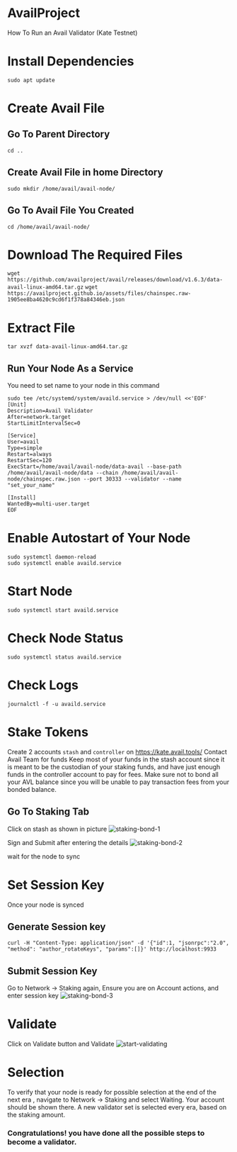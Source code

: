 # AvailProject
How To Run an Avail Validator (Kate Testnet)

# Install Dependencies
```sudo apt update```

# Create Avail File
## Go To Parent Directory
```cd ..```

## Create Avail File in home Directory
```sudo mkdir /home/avail/avail-node/```

## Go To Avail File You Created
```cd /home/avail/avail-node/```

# Download The Required Files
```wget https://github.com/availproject/avail/releases/download/v1.6.3/data-avail-linux-amd64.tar.gz```
```wget https://availproject.github.io/assets/files/chainspec.raw-1905ee8ba4620c9cd6f1f378a84346eb.json```

# Extract File
```tar xvzf data-avail-linux-amd64.tar.gz```

## Run Your Node As a Service 
You need to set name to your node in this command 
```
sudo tee /etc/systemd/system/availd.service > /dev/null <<'EOF'
[Unit]
Description=Avail Validator
After=network.target
StartLimitIntervalSec=0

[Service]
User=avail
Type=simple
Restart=always
RestartSec=120
ExecStart=/home/avail/avail-node/data-avail --base-path /home/avail/avail-node/data --chain /home/avail/avail-node/chainspec.raw.json --port 30333 --validator --name "set_your_name"

[Install]
WantedBy=multi-user.target
EOF
```

# Enable Autostart of Your Node
```
sudo systemctl daemon-reload
sudo systemctl enable availd.service
```

# Start Node
```sudo systemctl start availd.service```

# Check Node Status
```sudo systemctl status availd.service```

# Check Logs
```journalctl -f -u availd.service```

# Stake Tokens
Create 2 accounts `stash` and `controller` on https://kate.avail.tools/
Contact Avail Team for funds
Keep most of your funds in the stash account since it is meant to be the custodian of your staking funds, and have just enough funds in the controller account to pay for fees.
Make sure not to bond all your AVL balance since you will be unable to pay transaction fees from your bonded balance.
## Go To Staking Tab
Click on stash as shown in picture
![staking-bond-1](https://github.com/blacknodes/AvailProject/assets/85839823/3268afc3-5f89-441a-8070-2dd0954534f8)

Sign and Submit after entering the details
![staking-bond-2](https://github.com/blacknodes/AvailProject/assets/85839823/177e3640-3bd8-432c-8ce6-45beb839ac6b)

wait for the node to sync

# Set Session Key
Once your node is synced

## Generate Session key
```curl -H "Content-Type: application/json" -d '{"id":1, "jsonrpc":"2.0", "method": "author_rotateKeys", "params":[]}' http://localhost:9933```

## Submit Session Key
Go to Network → Staking again, Ensure you are on Account actions, and enter session key
![staking-bond-3](https://github.com/blacknodes/AvailProject/assets/85839823/17d53746-9b5e-4118-ae6c-f85a62154b2d)


# Validate
Click on Validate button and Validate
![start-validating](https://github.com/blacknodes/AvailProject/assets/85839823/059e5e28-2033-4be5-99a3-b448f5ad986a)

# Selection 
To verify that your node is ready for possible selection at the end of the next era , navigate to Network → Staking and select Waiting. Your account should be shown there. A new validator set is selected every era, based on the staking amount.

### Congratulations! you have done all the possible steps to become a validator.
